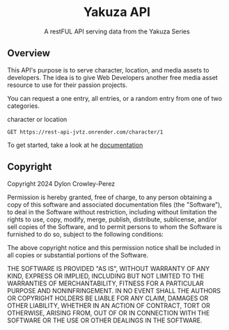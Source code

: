 <h1 align="center">Yakuza API</h1>
<p align="center">A restFUL API serving data from the Yakuza Series</p>

## Overview
This API's purpose is to serve character, location, and media assets to developers. The idea is to give Web Developers another free media asset resource to use for their passion projects.

You can request a one entry, all entries, or a random entry from one of two categories.

character or location

``` 
GET https://rest-api-jvtz.onrender.com/character/1 
```
To get started, take a look at he <a href="https://yakuza-api.netlify.app/docs">documentation</a>

## Copyright

Copyright 2024 Dylon Crowley-Perez

Permission is hereby granted, free of charge, to any person obtaining a copy of this software and associated documentation files (the "Software"), to deal in the Software without restriction, including without limitation the rights to use, copy, modify, merge, publish, distribute, sublicense, and/or sell copies of the Software, and to permit persons to whom the Software is furnished to do so, subject to the following conditions:

The above copyright notice and this permission notice shall be included in all copies or substantial portions of the Software.

THE SOFTWARE IS PROVIDED "AS IS", WITHOUT WARRANTY OF ANY KIND, EXPRESS OR IMPLIED, INCLUDING BUT NOT LIMITED TO THE WARRANTIES OF MERCHANTABILITY, FITNESS FOR A PARTICULAR PURPOSE AND NONINFRINGEMENT. IN NO EVENT SHALL THE AUTHORS OR COPYRIGHT HOLDERS BE LIABLE FOR ANY CLAIM, DAMAGES OR OTHER LIABILITY, WHETHER IN AN ACTION OF CONTRACT, TORT OR OTHERWISE, ARISING FROM, OUT OF OR IN CONNECTION WITH THE SOFTWARE OR THE USE OR OTHER DEALINGS IN THE SOFTWARE.

